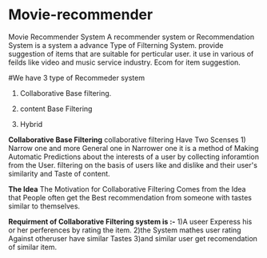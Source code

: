 # Movie-recommender
Movie Recommender System
A recommender system or Recommendation System is a system a advance Type of Filterning System. provide suggestion of items that are suitable for perticular user.
it use in various of feilds like video and music service industry. Ecom for item suggestion.

#We have 3 type of Recommeder system 
1) Collaborative Base filtering.
 
2) content Base Filtering
 
3) Hybrid

**Collaborative Base Filtering**
collaborative filtering Have Two Scenses 1) Narrow one and more General one
in Narrower one it is a method of Making Automatic Predictions about the interests of a user by collecting inforamtion from the User. filtering on the basis of users like and dislike and their user's similarity and Taste of content.

 **The Idea**
 The Motivation for Collaborative Filtering Comes from the Idea that People often get the Best recommendation from someone with tastes similar to themselves.

**Requirment of Collaborative Filtering system is :-**
 1)A useer Experess his or her perferences by rating the item.
 2)the System mathes user rating Against otheruser have similar Tastes
 3)and similar user get recomendation of similar item.
 
 
